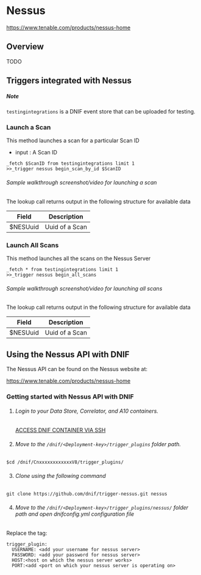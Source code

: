 # Nessus

https://www.tenable.com/products/nessus-home

## Overview
TODO

## Triggers integrated with Nessus

##### Note

`testingintegrations` is a DNIF event store that can be uploaded for testing.

### Launch a Scan

This method launches a scan for a particular Scan ID

- input : A Scan ID

```
_fetch $ScanID from testingintegrations limit 1
>>_trigger nessus begin_scan_by_id $ScanID
```

###### Sample walkthrough screenshot/video for launching a scan
The lookup call returns output in the following structure for available data

|Field|Description|
|-|-|
|$NESUuid|Uuid of a Scan|

### Launch All Scans
This method launches all the scans on the Nessus Server

```
_fetch * from testingintegrations limit 1
>>_trigger nessus begin_all_scans
```

###### Sample walkthrough screenshot/video for launching all scans
The lookup call returns output in the following structure for available data

|Field|Description|
|-|-|
|$NESUuid|Uuid of a Scan|

## Using the Nessus API with DNIF  
The Nessus API can be found on the Nessus website at:

  https://www.tenable.com/products/nessus-home

### Getting started with Nessus API with DNIF

1. ###### Login to your Data Store, Correlator, and A10 containers.  
   [ACCESS DNIF CONTAINER VIA SSH](https://dnif.it/docs/guides/tutorials/access-dnif-container-via-ssh.html)
2. ###### Move to the `/dnif/<Deployment-key>/trigger_plugins` folder path.
```
$cd /dnif/CnxxxxxxxxxxxxV8/trigger_plugins/
```
3. ###### Clone using the following command
```  
git clone https://github.com/dnif/trigger-nessus.git nessus
```
4. ###### Move to the `/dnif/<Deployment-key>/trigger_plugins/nessus/` folder path and open dnifconfig.yml configuration file     
Replace the tag:
```
trigger_plugin:
  USERNAME: <add your username for nessus server>
  PASSWORD: <add your password for nessus server>
  HOST:<host on which the nessus server works>
  PORT:<add <port on which your nessus server is operating on>
```
